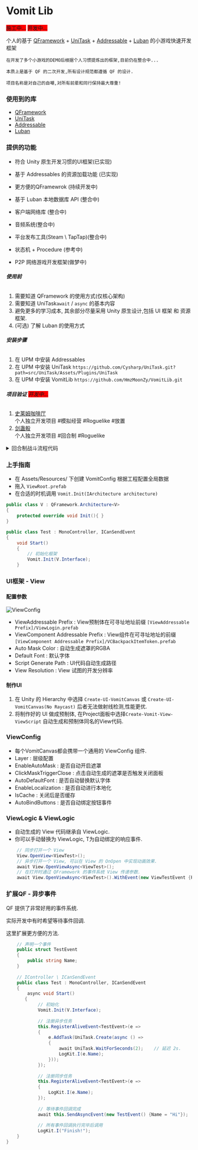 

# Vomit Lib

<font style="background: red">施工中...</font> <font style="background: red">开发中...</font>

个人的基于 [QFramework](https://github.com/liangxiegame/QFramework) + [UniTask](https://github.com/Cysharp/UniTask) + [Addressable](https://docs.unity.cn/Packages/com.unity.addressables@1.14/manual/index.html) + [Luban](https://github.com/focus-creative-games/luban) 的小游戏快速开发框架 

`在开发了多个小游戏的DEMO后根据个人习惯提炼出的框架,目前仍在整合中...`

`本质上是基于 QF 的二次开发,所有设计规范都遵循 QF 的设计. `

`项目名称是对自己的自嘲,对所有前辈和同行保持最大尊重!`

<!-- PROJECT SHIELDS -->
### 使用到的库

- [QFramework](https://github.com/liangxiegame/QFramework)
- [UniTask](https://github.com/Cysharp/UniTask)
- [Addressable](https://docs.unity.cn/Packages/com.unity.addressables@1.14/manual/index.html)
- [Luban](https://github.com/focus-creative-games/luban)

### 提供的功能
- 符合 Unity 原生开发习惯的UI框架(已实现)
- 基于 Addressables 的资源加载功能 (已实现)


- 更方便的QFramewrok (持续开发中)


- 基于 Luban 本地数据库 API (整合中)
- 客户端网络库 (整合中)
- 音频系统(整合中)
- 平台发布工具(Steam \ TapTap)(整合中)


- 状态机 + Procedure (参考中)


- P2P 网络游戏开发框架(做梦中)

###### **使用前**
1. 需要知道 QFramework 的使用方式(仅核心架构)
2. 需要知道 UniTask`await` / `async` 的基本内容
3. 避免更多的学习成本, 其余部分尽量采用 Unity 原生设计,包括 UI 框架 和 资源框架.
4. (可选) 了解 Luban 的使用方式

###### **安装步骤**
1. 在 UPM 中安装 Addressables
2. 在 UPM 中安装 UniTask `https://github.com/Cysharp/UniTask.git?path=src/UniTask/Assets/Plugins/UniTask`
3. 在 UPM 中安装 VomitLib `https://github.com/HmzMoonZy/VomitLib.git`

###### **项目验证** <font style="background: red">开发中...</font>
1. [史莱姆咖啡厅]()  
 个人独立开发项目 #模拟经营 #Roguelike #放置
2. [剑蛊骰]()      
   个人独立开发项目 #回合制 #Roguelike
<details>
    <summary>回合制战斗流程代码</summary>  

```csharp
        // 广播事件
        await SetBattleState(BattleLoopState.Before);
        // 回合制循环
        while (true)
        {
            // 回合开始
            await SetBattleState(BattleLoopState.RoundStart);
            await ProcessRoundStartState();
            // AI 行动
            await SetBattleState(BattleLoopState.AI);
            await ProcessAIState();
            // 玩家行动
            await SetBattleState(BattleLoopState.Player);
            await ProcessPlayerState();
            // 处理对抗
            await SetBattleState(BattleLoopState.AD);
            await ProcessADState();
            // 战斗结束.
            if (CheckBattleEnd(out var isWinner))
            {
                battleResult.IsWinner = isWinner;
                break;
            }
            // 回合结束
            await SetBattleState(BattleLoopState.RoundEnd);
            await ProcessRoundEndState();
        }
        // 结算
        await SetBattleState(BattleLoopState.Settle);
        await ProcessSettlementState();
        await this.SendAsyncEvent(battleResult);
```
</details>



### 上手指南

- 在 Assets/Resources/ 下创建 VomitConfig 根据工程配置全局数据
- 拖入 `ViewRoot.prefab`
- 在合适的时机调用 `Vomit.Init(IArchitecture architecture)`
```csharp
public class V : QFramework.Architecture<V>
{
    protected override void Init(){ }
}

public class Test : MonoController, ICanSendEvent
{
    void Start()
    {
        // 初始化框架
        Vomit.Init(V.Interface);
    }

```

### UI框架 - View
#### 配置参数
![ViewConfig](https://github.com/HmzMoonZy/VomitLib/tree/master/Documentation/images/ViewConfig.png)
- ViewAddressable Prefix : View预制体在可寻址地址前缀 `[ViewAddressable Prefix]/ViewLogin.prefab`
- ViewComponent Addressable Prefix : View组件在可寻址地址的前缀 `[ViewComponent Addressable Prefix]/VCBackpackItemToken.prefab`
- Auto Mask Color : 自动生成遮罩的RGBA
- Default Font : 默认字体
- Script Generate Path : UI代码自动生成路径
- View Resolution : View 试图的开发分辨率

#### 制作UI 
1. 在 Unity 的 Hierarchy 中选择 `Create-UI-VomitCanvas` 或 `Create-UI-VomitCanvas(No Raycast)` 后者无法做射线检测,性能更优.
2. 将制作好的 UI 做成预制体, 在Project面板中选择`Create-Vomit-View-ViewScript` 自动生成和预制体同名的View代码.

### ViewConfig
- 每个VomitCanvas都会携带一个通用的 ViewConfig 组件.
- Layer : 层级配置
- EnableAutoMask : 是否自动开启遮罩
- ClickMaskTriggerClose : 点击自动生成的遮罩是否触发关闭面板
- AutoDefaultFont : 是否自动替换默认字体
- EnableLocalization : 是否自动进行本地化
- IsCache : 关闭后是否缓存
- AutoBindButtons : 是否自动绑定按钮事件

### ViewLogic & ViewLogic<T>
- 自动生成的 View 代码继承自 ViewLogic.
- 你可以手动替换为 ViewLogic<T>, T为自动绑定的响应事件.

```csharp
    // 同步打开一个 View
    View.OpenView<ViewTest>();
    // 异步打开一个 View, 可以在 View 的 OnOpen 中实现动画效果.
    await View.OpenViewAsync<ViewTest>();
    // 在打开时通过 QFramework 的事件系统 View 传递参数.
    await View.OpenViewAsync<ViewTest>().WithEvent(new ViewTestEvent {Params = "NewTest!"})
```

### 扩展QF - 异步事件
QF 提供了非常好用的事件系统. 

实际开发中有时希望等待事件回调.

这里扩展更方便的方法.
```csharp
    // 声明一个事件
    public struct TestEvent
    {
        public string Name;
    }
    
    // IController \ ICanSendEvent
    public class Test : MonoController, ICanSendEvent
    {
        async void Start()
       {
            // 初始化
            Vomit.Init(V.Interface);
           
            // 注册异步任务
            this.RegisterAliveEvent<TestEvent>(e =>
            {
                e.AddTask(UniTask.Create(async () =>
                {
                    await UniTask.WaitForSeconds(2);    // 延迟 2s.
                    LogKit.I(e.Name);
                }));
            });
           
            // 注册同步任务
            this.RegisterAliveEvent<TestEvent>(e =>
            {
                LogKit.I(e.Name);
            });
        
            // 等待事件回调完成
            await this.SendAsyncEvent(new TestEvent() {Name = "Hi"});
            
            // 所有事件回调执行完毕后调用
            LogKit.I("Finish!");
    }
}

```





[//]: # (```sh)

[//]: # (git clone https://github.com/shaojintian/Best_README_template.git)

[//]: # (```)

[//]: # ()
[//]: # (### 文件目录说明)

[//]: # (eg:)

[//]: # ()
[//]: # (```)

[//]: # (filetree )

[//]: # (├── ARCHITECTURE.md)

[//]: # (├── LICENSE.txt)

[//]: # (├── README.md)

[//]: # (├── /account/)

[//]: # (├── /bbs/)

[//]: # (├── /docs/)

[//]: # (│  ├── /rules/)

[//]: # (│  │  ├── backend.txt)

[//]: # (│  │  └── frontend.txt)

[//]: # (├── manage.py)

[//]: # (├── /oa/)

[//]: # (├── /static/)

[//]: # (├── /templates/)

[//]: # (├── useless.md)

[//]: # (└── /util/)

[//]: # ()
[//]: # (```)

[//]: # ()
[//]: # ()
[//]: # ()
[//]: # ()
[//]: # ()
[//]: # (### 开发的架构)

[//]: # ()
[//]: # (请阅读[ARCHITECTURE.md]&#40;https://github.com/shaojintian/Best_README_template/blob/master/ARCHITECTURE.md&#41; 查阅为该项目的架构。)

[//]: # ()
[//]: # (### 部署)

[//]: # ()
[//]: # (暂无)

[//]: # ()
[//]: # (### 使用到的框架)

[//]: # ()
[//]: # (- [xxxxxxx]&#40;https://getbootstrap.com&#41;)

[//]: # (- [xxxxxxx]&#40;https://jquery.com&#41;)

[//]: # (- [xxxxxxx]&#40;https://laravel.com&#41;)

[//]: # ()
[//]: # (### 贡献者)

[//]: # ()
[//]: # (请阅读**CONTRIBUTING.md** 查阅为该项目做出贡献的开发者。)

[//]: # ()
[//]: # (#### 如何参与开源项目)

[//]: # ()
[//]: # (贡献使开源社区成为一个学习、激励和创造的绝佳场所。你所作的任何贡献都是**非常感谢**的。)

[//]: # ()
[//]: # ()
[//]: # (1. Fork the Project)

[//]: # (2. Create your Feature Branch &#40;`git checkout -b feature/AmazingFeature`&#41;)

[//]: # (3. Commit your Changes &#40;`git commit -m 'Add some AmazingFeature'`&#41;)

[//]: # (4. Push to the Branch &#40;`git push origin feature/AmazingFeature`&#41;)

[//]: # (5. Open a Pull Request)

[//]: # ()
[//]: # ()
[//]: # ()
[//]: # (### 版本控制)

[//]: # ()
[//]: # (该项目使用Git进行版本管理。您可以在repository参看当前可用版本。)

[//]: # ()
[//]: # (### 作者)

[//]: # ()
[//]: # (xxx@xxxx)

[//]: # ()
[//]: # (知乎:xxxx  &ensp; qq:xxxxxx)

[//]: # ()
[//]: # (*您也可以在贡献者名单中参看所有参与该项目的开发者。*)

[//]: # ()
[//]: # (### 版权说明)

[//]: # ()
[//]: # (该项目签署了MIT 授权许可，详情请参阅 [LICENSE.txt]&#40;https://github.com/shaojintian/Best_README_template/blob/master/LICENSE.txt&#41;)

[//]: # ()
[//]: # (### 鸣谢)

[//]: # ()
[//]: # ()
[//]: # (- [GitHub Emoji Cheat Sheet]&#40;https://www.webpagefx.com/tools/emoji-cheat-sheet&#41;)

[//]: # (- [Img Shields]&#40;https://shields.io&#41;)

[//]: # (- [Choose an Open Source License]&#40;https://choosealicense.com&#41;)

[//]: # (- [GitHub Pages]&#40;https://pages.github.com&#41;)

[//]: # (- [Animate.css]&#40;https://daneden.github.io/animate.css&#41;)

[//]: # (- [xxxxxxxxxxxxxx]&#40;https://connoratherton.com/loaders&#41;)

[//]: # ()
[//]: # (<!-- links -->)

[//]: # ([your-project-path]:shaojintian/Best_README_template)

[//]: # ([contributors-shield]: https://img.shields.io/github/contributors/shaojintian/Best_README_template.svg?style=flat-square)

[//]: # ([contributors-url]: https://github.com/shaojintian/Best_README_template/graphs/contributors)

[//]: # ([forks-shield]: https://img.shields.io/github/forks/shaojintian/Best_README_template.svg?style=flat-square)

[//]: # ([forks-url]: https://github.com/shaojintian/Best_README_template/network/members)

[//]: # ([stars-shield]: https://img.shields.io/github/stars/shaojintian/Best_README_template.svg?style=flat-square)

[//]: # ([stars-url]: https://github.com/shaojintian/Best_README_template/stargazers)

[//]: # ([issues-shield]: https://img.shields.io/github/issues/shaojintian/Best_README_template.svg?style=flat-square)

[//]: # ([issues-url]: https://img.shields.io/github/issues/shaojintian/Best_README_template.svg)

[//]: # ([license-shield]: https://img.shields.io/github/license/shaojintian/Best_README_template.svg?style=flat-square)

[//]: # ([license-url]: https://github.com/shaojintian/Best_README_template/blob/master/LICENSE.txt)

[//]: # ([linkedin-shield]: https://img.shields.io/badge/-LinkedIn-black.svg?style=flat-square&logo=linkedin&colorB=555)

[//]: # ([linkedin-url]: https://linkedin.com/in/shaojintian)

[//]: # ()


